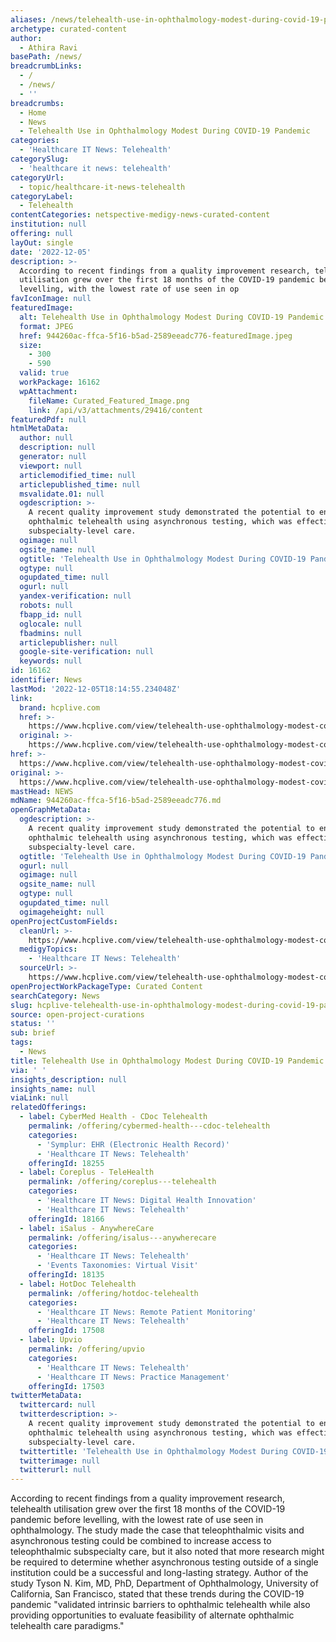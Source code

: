 ```yaml
---
aliases: /news/telehealth-use-in-ophthalmology-modest-during-covid-19-pandemic
archetype: curated-content
author:
  - Athira Ravi
basePath: /news/
breadcrumbLinks:
  - /
  - /news/
  - ''
breadcrumbs:
  - Home
  - News
  - Telehealth Use in Ophthalmology Modest During COVID-19 Pandemic
categories:
  - 'Healthcare IT News: Telehealth'
categorySlug:
  - 'healthcare it news: telehealth'
categoryUrl:
  - topic/healthcare-it-news-telehealth
categoryLabel:
  - Telehealth
contentCategories: netspective-medigy-news-curated-content
institution: null
offering: null
layOut: single
date: '2022-12-05'
description: >-
  According to recent findings from a quality improvement research, telehealth
  utilisation grew over the first 18 months of the COVID-19 pandemic before
  levelling, with the lowest rate of use seen in op
favIconImage: null
featuredImage:
  alt: Telehealth Use in Ophthalmology Modest During COVID-19 Pandemic
  format: JPEG
  href: 944260ac-ffca-5f16-b5ad-2589eeadc776-featuredImage.jpeg
  size:
    - 300
    - 590
  valid: true
  workPackage: 16162
  wpAttachment:
    fileName: Curated_Featured_Image.png
    link: /api/v3/attachments/29416/content
featuredPdf: null
htmlMetaData:
  author: null
  description: null
  generator: null
  viewport: null
  articlemodified_time: null
  articlepublished_time: null
  msvalidate.01: null
  ogdescription: >-
    A recent quality improvement study demonstrated the potential to enhance
    ophthalmic telehealth using asynchronous testing, which was effective in
    subspecialty-level care. 
  ogimage: null
  ogsite_name: null
  ogtitle: 'Telehealth Use in Ophthalmology Modest During COVID-19 Pandemic  '
  ogtype: null
  ogupdated_time: null
  ogurl: null
  yandex-verification: null
  robots: null
  fbapp_id: null
  oglocale: null
  fbadmins: null
  articlepublisher: null
  google-site-verification: null
  keywords: null
id: 16162
identifier: News
lastMod: '2022-12-05T18:14:55.234048Z'
link:
  brand: hcplive.com
  href: >-
    https://www.hcplive.com/view/telehealth-use-ophthalmology-modest-covid-19-pandemic
  original: >-
    https://www.hcplive.com/view/telehealth-use-ophthalmology-modest-covid-19-pandemic
href: >-
  https://www.hcplive.com/view/telehealth-use-ophthalmology-modest-covid-19-pandemic
original: >-
  https://www.hcplive.com/view/telehealth-use-ophthalmology-modest-covid-19-pandemic
mastHead: NEWS
mdName: 944260ac-ffca-5f16-b5ad-2589eeadc776.md
openGraphMetaData:
  ogdescription: >-
    A recent quality improvement study demonstrated the potential to enhance
    ophthalmic telehealth using asynchronous testing, which was effective in
    subspecialty-level care. 
  ogtitle: 'Telehealth Use in Ophthalmology Modest During COVID-19 Pandemic  '
  ogurl: null
  ogimage: null
  ogsite_name: null
  ogtype: null
  ogupdated_time: null
  ogimageheight: null
openProjectCustomFields:
  cleanUrl: >-
    https://www.hcplive.com/view/telehealth-use-ophthalmology-modest-covid-19-pandemic
  medigyTopics:
    - 'Healthcare IT News: Telehealth'
  sourceUrl: >-
    https://www.hcplive.com/view/telehealth-use-ophthalmology-modest-covid-19-pandemic
openProjectWorkPackageType: Curated Content
searchCategory: News
slug: hcplive-telehealth-use-in-ophthalmology-modest-during-covid-19-pandemic
source: open-project-curations
status: ''
sub: brief
tags:
  - News
title: Telehealth Use in Ophthalmology Modest During COVID-19 Pandemic
via: ' '
insights_description: null
insights_name: null
viaLink: null
relatedOfferings:
  - label: CyberMed Health - CDoc Telehealth
    permalink: /offering/cybermed-health---cdoc-telehealth
    categories:
      - 'Symplur: EHR (Electronic Health Record)'
      - 'Healthcare IT News: Telehealth'
    offeringId: 18255
  - label: Coreplus - TeleHealth
    permalink: /offering/coreplus---telehealth
    categories:
      - 'Healthcare IT News: Digital Health Innovation'
      - 'Healthcare IT News: Telehealth'
    offeringId: 18166
  - label: iSalus - AnywhereCare
    permalink: /offering/isalus---anywherecare
    categories:
      - 'Healthcare IT News: Telehealth'
      - 'Events Taxonomies: Virtual Visit'
    offeringId: 18135
  - label: HotDoc Telehealth
    permalink: /offering/hotdoc-telehealth
    categories:
      - 'Healthcare IT News: Remote Patient Monitoring'
      - 'Healthcare IT News: Telehealth'
    offeringId: 17508
  - label: Upvio
    permalink: /offering/upvio
    categories:
      - 'Healthcare IT News: Telehealth'
      - 'Healthcare IT News: Practice Management'
    offeringId: 17503
twitterMetaData:
  twittercard: null
  twitterdescription: >-
    A recent quality improvement study demonstrated the potential to enhance
    ophthalmic telehealth using asynchronous testing, which was effective in
    subspecialty-level care. 
  twittertitle: 'Telehealth Use in Ophthalmology Modest During COVID-19 Pandemic  '
  twitterimage: null
  twitterurl: null
---
```

<p>According to recent findings from a quality improvement research, telehealth utilisation grew over the first 18 months of the COVID-19 pandemic before levelling, with the lowest rate of use seen in ophthalmology. The study made the case that teleophthalmic visits and asynchronous testing could be combined to increase access to teleophthalmic subspecialty care, but it also noted that more research might be required to determine whether asynchronous testing outside of a single institution could be a successful and long-lasting strategy. Author of the study Tyson N. Kim, MD, PhD, Department of Ophthalmology, University of California, San Francisco, stated that these trends during the COVID-19 pandemic "validated intrinsic barriers to ophthalmic telehealth while also providing opportunities to evaluate feasibility of alternate ophthalmic telehealth care paradigms."</p>